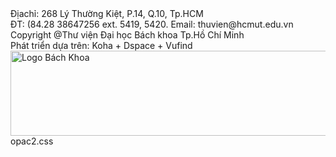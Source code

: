 <!-- opaccredits -->
<div class="footer-bottom">
    <div class="footer-info">
        Địachỉ: 268 Lý Thường Kiệt, P.14, Q.10, Tp.HCM<br>
        ĐT: (84.28 38647256 ext. 5419, 5420. Email: thuvien@hcmut.edu.vn<br>
        Copyright @Thư viện Đại học Bách khoa Tp.Hồ Chí Minh
    </div>
    <div class="footer-copyright">
        Phát triển dựa trên: Koha + Dspace + Vufind
    </div>
</div>
<!-- opacheader -->
<div class="header-logo">
    <a href="https://hcmut.edu.vn"><img src="/opac-tmpl/bootstrap/images/img/logan.png" alt="Logo Bách Khoa" height="136px" width="785px"></a>
</div>
<!-- opaclayoutstylesheet -->
opac2.css
